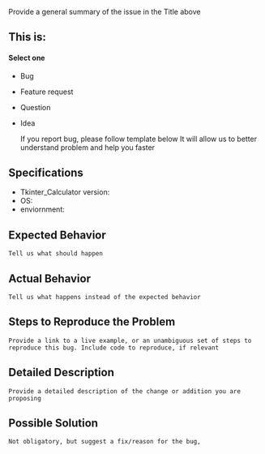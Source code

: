 Provide a general summary of the issue in the Title above

## This is:
#### Select one
  - Bug
  - Feature request
  - Question
  - Idea

	If you report bug, please follow template below
	It will allow us to better understand problem and help you faster

## Specifications

  - Tkinter_Calculator version:
  - OS:
  - enviornment:

## Expected Behavior
	Tell us what should happen

## Actual Behavior
	Tell us what happens instead of the expected behavior

## Steps to Reproduce the Problem
	Provide a link to a live example, or an unambiguous set of steps to
	reproduce this bug. Include code to reproduce, if relevant

## Detailed Description
	Provide a detailed description of the change or addition you are proposing

## Possible Solution
	Not obligatory, but suggest a fix/reason for the bug,
